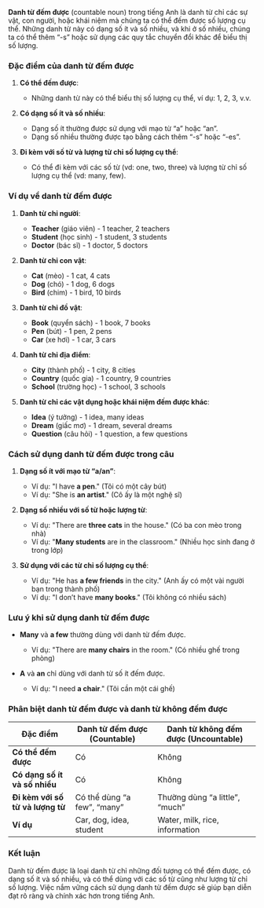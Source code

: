 **Danh từ đếm được** (countable noun) trong tiếng Anh là danh từ chỉ các sự vật, con người, hoặc khái niệm mà chúng ta có thể đếm được số lượng cụ thể. Những danh từ này có dạng số ít và số nhiều, và khi ở số nhiều, chúng ta có thể thêm “-s” hoặc sử dụng các quy tắc chuyển đổi khác để biểu thị số lượng.

### Đặc điểm của danh từ đếm được
1. **Có thể đếm được**:
   - Những danh từ này có thể biểu thị số lượng cụ thể, ví dụ: 1, 2, 3, v.v.

2. **Có dạng số ít và số nhiều**:
   - Dạng số ít thường được sử dụng với mạo từ “a” hoặc “an”.
   - Dạng số nhiều thường được tạo bằng cách thêm “-s” hoặc “-es”.

3. **Đi kèm với số từ và lượng từ chỉ số lượng cụ thể**:
   - Có thể đi kèm với các số từ (vd: one, two, three) và lượng từ chỉ số lượng cụ thể (vd: many, few).

### Ví dụ về danh từ đếm được

1. **Danh từ chỉ người**:
   - **Teacher** (giáo viên) - 1 teacher, 2 teachers
   - **Student** (học sinh) - 1 student, 3 students
   - **Doctor** (bác sĩ) - 1 doctor, 5 doctors

2. **Danh từ chỉ con vật**:
   - **Cat** (mèo) - 1 cat, 4 cats
   - **Dog** (chó) - 1 dog, 6 dogs
   - **Bird** (chim) - 1 bird, 10 birds

3. **Danh từ chỉ đồ vật**:
   - **Book** (quyển sách) - 1 book, 7 books
   - **Pen** (bút) - 1 pen, 2 pens
   - **Car** (xe hơi) - 1 car, 3 cars

4. **Danh từ chỉ địa điểm**:
   - **City** (thành phố) - 1 city, 8 cities
   - **Country** (quốc gia) - 1 country, 9 countries
   - **School** (trường học) - 1 school, 3 schools

5. **Danh từ chỉ các vật dụng hoặc khái niệm đếm được khác**:
   - **Idea** (ý tưởng) - 1 idea, many ideas
   - **Dream** (giấc mơ) - 1 dream, several dreams
   - **Question** (câu hỏi) - 1 question, a few questions

### Cách sử dụng danh từ đếm được trong câu

1. **Dạng số ít với mạo từ “a/an”**:
   - Ví dụ: "I have **a pen**." (Tôi có một cây bút)
   - Ví dụ: "She is **an artist**." (Cô ấy là một nghệ sĩ)

2. **Dạng số nhiều với số từ hoặc lượng từ**:
   - Ví dụ: "There are **three cats** in the house." (Có ba con mèo trong nhà)
   - Ví dụ: "**Many students** are in the classroom." (Nhiều học sinh đang ở trong lớp)

3. **Sử dụng với các từ chỉ số lượng cụ thể**:
   - Ví dụ: "He has **a few friends** in the city." (Anh ấy có một vài người bạn trong thành phố)
   - Ví dụ: "I don’t have **many books**." (Tôi không có nhiều sách)

### Lưu ý khi sử dụng danh từ đếm được

- **Many** và **a few** thường dùng với danh từ đếm được.
  - Ví dụ: "There are **many chairs** in the room." (Có nhiều ghế trong phòng)

- **A** và **an** chỉ dùng với danh từ số ít đếm được.
  - Ví dụ: "I need **a chair**." (Tôi cần một cái ghế)

### Phân biệt danh từ đếm được và danh từ không đếm được

| **Đặc điểm**                    | **Danh từ đếm được (Countable)** | **Danh từ không đếm được (Uncountable)** |
|---------------------------------|-----------------------------------|------------------------------------------|
| **Có thể đếm được**             | Có                                | Không                                    |
| **Có dạng số ít và số nhiều**    | Có                                | Không                                    |
| **Đi kèm với số từ và lượng từ** | Có thể dùng “a few”, “many”       | Thường dùng “a little”, “much”           |
| **Ví dụ**                        | Car, dog, idea, student           | Water, milk, rice, information           |

### Kết luận
Danh từ đếm được là loại danh từ chỉ những đối tượng có thể đếm được, có dạng số ít và số nhiều, và có thể dùng với các số từ cũng như lượng từ chỉ số lượng. Việc nắm vững cách sử dụng danh từ đếm được sẽ giúp bạn diễn đạt rõ ràng và chính xác hơn trong tiếng Anh.